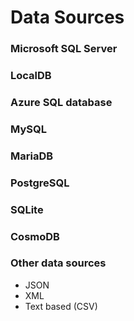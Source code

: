 # Data Sources

### Microsoft SQL Server
### LocalDB
### Azure SQL database
### MySQL
### MariaDB
### PostgreSQL
### SQLite
### CosmoDB
### Other data sources
  * JSON
  * XML
  * Text based (CSV)
